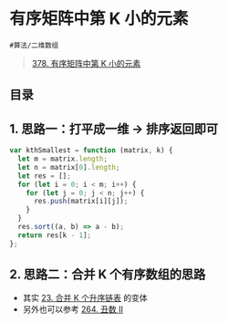 
# 有序矩阵中第 K 小的元素


`#算法/二维数组` 


>  [378. 有序矩阵中第 K 小的元素](https://leetcode.cn/problems/kth-smallest-element-in-a-sorted-matrix/)


## 目录
<!-- toc -->
 ## 1. 思路一：打平成一维 → 排序返回即可 

```javascript
var kthSmallest = function (matrix, k) {
  let m = matrix.length;
  let n = matrix[0].length;
  let res = [];
  for (let i = 0; i < m; i++) {
    for (let j = 0; j < n; j++) {
      res.push(matrix[i][j]);
    }
  }
  res.sort((a, b) => a - b);
  return res[k - 1];
};
```

## 2. 思路二：合并 K 个有序数组的思路

- 其实 [23. 合并 K 个升序链表](/post/vdxYhkhV.html) 的变体
- 另外也可以参考 [264. 丑数 II](/post/j8gG9Xmf.html) 



